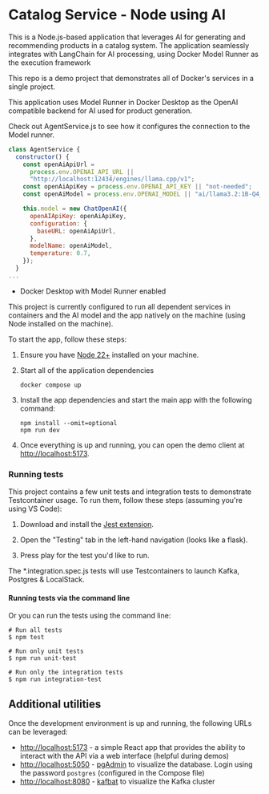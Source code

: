 # Catalog Service - Node using AI

This is a Node.js-based application that leverages AI for generating and recommending products in a catalog system.
The application seamlessly integrates with LangChain for AI processing, using Docker Model Runner as the execution framework

This repo is a demo project that demonstrates all of Docker's services in a single project.

This application uses Model Runner in Docker Desktop as the OpenAI compatible backend for AI used for product generation.

Check out AgentService.js to see how it configures the connection to the Model runner.

```javascript
class AgentService {
  constructor() {
    const openAiApiUrl =
      process.env.OPENAI_API_URL ||
      "http://localhost:12434/engines/llama.cpp/v1";
    const openAiApiKey = process.env.OPENAI_API_KEY || "not-needed";
    const openAiModel = process.env.OPENAI_MODEL || "ai/llama3.2:1B-Q4_0";

    this.model = new ChatOpenAI({
      openAIApiKey: openAiApiKey,
      configuration: {
        baseURL: openAiApiUrl,
      },
      modelName: openAiModel,
      temperature: 0.7,
    });
  }
...
```

- Docker Desktop with Model Runner enabled

This project is currently configured to run all dependent services in containers and the AI model and the app natively on the machine (using Node installed on the machine).

To start the app, follow these steps:

1. Ensure you have [Node 22+](https://nodejs.org) installed on your machine.

2. Start all of the application dependencies

   ```console
   docker compose up
   ```

3. Install the app dependencies and start the main app with the following command:

   ```console
   npm install --omit=optional
   npm run dev
   ```

4. Once everything is up and running, you can open the demo client at [http://localhost:5173](http://localhost:5173).

### Running tests

This project contains a few unit tests and integration tests to demonstrate Testcontainer usage. To run them, follow these steps (assuming you're using VS Code):

1. Download and install the [Jest extension](https://marketplace.visualstudio.com/items?itemName=Orta.vscode-jest#user-interface).

2. Open the "Testing" tab in the left-hand navigation (looks like a flask).

3. Press play for the test you'd like to run.

The \*.integration.spec.js tests will use Testcontainers to launch Kafka, Postgres & LocalStack.

#### Running tests via the command line

Or you can run the tests using the command line:

```console
# Run all tests
$ npm test

# Run only unit tests
$ npm run unit-test

# Run only the integration tests
$ npm run integration-test
```

## Additional utilities

Once the development environment is up and running, the following URLs can be leveraged:

- [http://localhost:5173](http://localhost:5173) - a simple React app that provides the ability to interact with the API via a web interface (helpful during demos)
- [http://localhost:5050](http://localhost:5050) - [pgAdmin](https://www.pgadmin.org/) to visualize the database. Login using the password `postgres` (configured in the Compose file)
- [http://localhost:8080](http://localhost:8080) - [kafbat](https://github.com/kafbat/kafka-ui) to visualize the Kafka cluster
